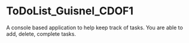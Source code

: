 # ToDoList_Guisnel_CDOF1
A console based application to help keep track of tasks. You are able to add, delete, complete tasks.
